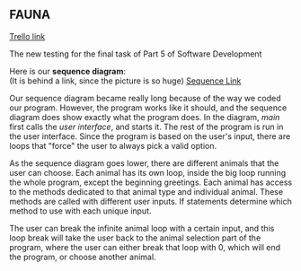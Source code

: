 ## FAUNA

[Trello link](https://trello.com/b/AGGB9EzQ/team4you)


The new testing for the final task of Part 5 of Software Development   

Here is our **sequence diagram**:  
(It is behind a link, since the picture is so huge)
[Sequence Link](https://github.com/TuukkaUllakko/NEWT4U/blob/master/assets/Sequence%20Diagram%20FaunaProject.png)  

Our sequence diagram became really long because of the way we coded our program. However, the program works like it should, and the sequence diagram does show exactly what the program does. In the diagram, *main* first calls the *user interface*, and starts it. The rest of the program is run in the user interface. Since the program is based on the user's input, there are loops that "force" the user to always pick a valid option.   

As the sequence diagram goes lower, there are different animals that the user can choose. Each animal has its own loop, inside the big loop running the whole program, except the beginning greetings. Each animal has access to the methods dedicated to that animal type and individual animal. These methods are called with different user inputs. If statements determine which method to use with each unique input.   

The user can break the infinite animal loop with a certain input, and this loop break will take the user back to the animal selection part of the program, where the user can either break that loop with 0, which will end the program, or choose another animal.